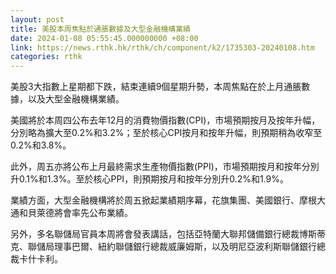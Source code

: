 ```yaml
---
layout: post
title: 美股本周焦點於通脹數據及大型金融機構業績
date: 2024-01-08 05:55:45.000000000 +08:00
link: https://news.rthk.hk/rthk/ch/component/k2/1735303-20240108.htm
categories: rthk
---
```


美股3大指數上星期都下跌，結束連續9個星期升勢，本周焦點在於上月通脹數據，以及大型金融機構業績。

美國將於本周四公布去年12月的消費物價指數(CPI)，市場預期按月及按年升幅，分別略為擴大至0.2%和3.2%；至於核心CPI按月和按年升幅，則預期稍為收窄至0.2%和3.8%。

此外，周五亦將公布上月最終需求生產物價指數(PPI)，市場預期按月和按年分別升0.1%和1.3%。至於核心PPI，則預期按月和按年分別升0.2%和1.9%。

業績方面，大型金融機構將於周五掀起業績期序幕，花旗集團、美國銀行、摩根大通和貝萊德將會率先公布業績。

另外，多名聯儲局官員本周將會發表講話，包括亞特蘭大聯邦儲備銀行總裁博斯蒂克、聯儲局理事巴爾、紐約聯儲銀行總裁威廉姆斯，以及明尼亞波利斯聯儲銀行總裁卡什卡利。

